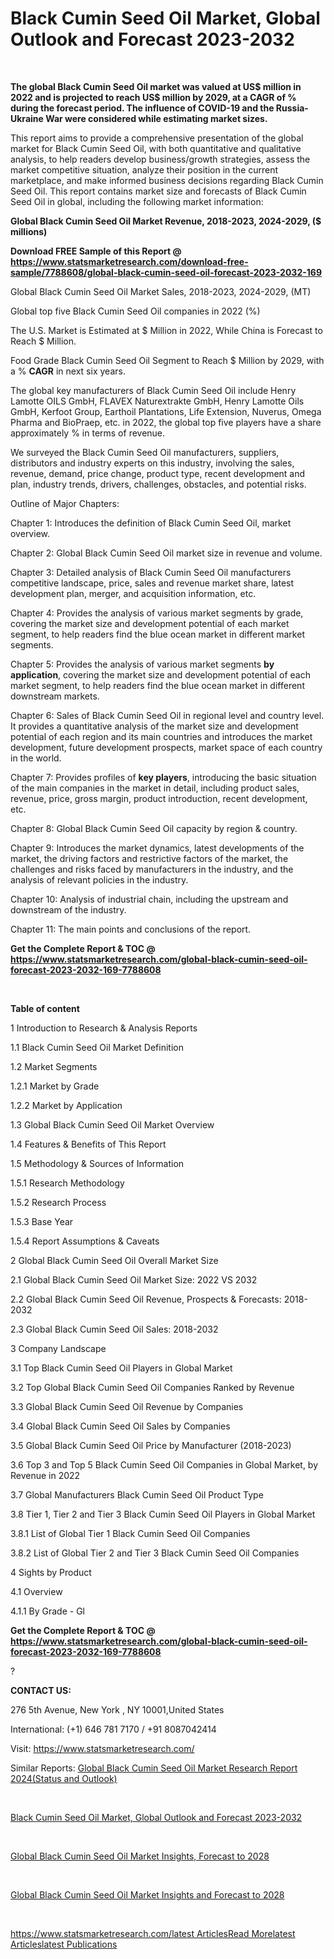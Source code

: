 <h1>Black Cumin Seed Oil Market, Global Outlook and Forecast 2023-2032</h1><br/><p><strong>The global Black Cumin Seed Oil market was valued at US$ million in 2022 and is projected to reach US$ million by 2029, at a <strong>CAGR</strong> of % during the forecast period. The influence of COVID-19 and the Russia-Ukraine War were considered while estimating market sizes.</strong></p>
 
 
 
 <p>This report aims to provide a comprehensive presentation of the global market for Black Cumin Seed Oil, with both quantitative and qualitative analysis, to help readers develop business/growth strategies, assess the market competitive situation, analyze their position in the current marketplace, and make informed business decisions regarding Black Cumin Seed Oil. This report contains market size and forecasts of Black Cumin Seed Oil in global, including the following market information:</p>
 
 
 
 <p><strong>Global Black Cumin Seed Oil Market Revenue, 2018-2023, 2024-2029, ($ millions)</strong></p>
 
 
 
 <p><strong>Download FREE Sample of this Report @ <a href="https://www.statsmarketresearch.com/download-free-sample/7788608/global-black-cumin-seed-oil-forecast-2023-2032-169">https://www.statsmarketresearch.com/download-free-sample/7788608/global-black-cumin-seed-oil-forecast-2023-2032-169</a></strong></p>
 
 
 
 <p>Global Black Cumin Seed Oil Market Sales, 2018-2023, 2024-2029, (MT)</p>
 
 
 
 <p>Global top five Black Cumin Seed Oil companies in 2022 (%)</p>
 
 
 
 <p>The U.S. Market is Estimated at $ Million in 2022, While China is Forecast to Reach $ Million.</p>
 
 
 
 <p>Food Grade Black Cumin Seed Oil Segment to Reach $ Million by 2029, with a % <strong>CAGR</strong> in next six years.</p>
 
 
 
 <p>The global key manufacturers of Black Cumin Seed Oil include Henry Lamotte OILS GmbH, FLAVEX Naturextrakte GmbH, Henry Lamotte Oils GmbH, Kerfoot Group, Earthoil Plantations, Life Extension, Nuverus, Omega Pharma and BioPraep, etc. in 2022, the global top five players have a share approximately % in terms of revenue.</p>
 
 
 
 <p>We surveyed the Black Cumin Seed Oil manufacturers, suppliers, distributors and industry experts on this industry, involving the sales, revenue, demand, price change, product type, recent development and plan, industry trends, drivers, challenges, obstacles, and potential risks.</p>
 
 
 
 <p>Outline of Major Chapters:</p>
 
 
 
 <p>Chapter 1: Introduces the definition of Black Cumin Seed Oil, market overview.</p>
 
 
 
 <p>Chapter 2: Global Black Cumin Seed Oil market size in revenue and volume.</p>
 
 
 
 <p>Chapter 3: Detailed analysis of Black Cumin Seed Oil manufacturers competitive landscape, price, sales and revenue market share, latest development plan, merger, and acquisition information, etc.</p>
 
 
 
 <p>Chapter 4: Provides the analysis of various market segments by grade, covering the market size and development potential of each market segment, to help readers find the blue ocean market in different market segments.</p>
 
 
 
 <p>Chapter 5: Provides the analysis of various market segments <strong>by application</strong>, covering the market size and development potential of each market segment, to help readers find the blue ocean market in different downstream markets.</p>
 
 
 
 <p>Chapter 6: Sales of Black Cumin Seed Oil in regional level and country level. It provides a quantitative analysis of the market size and development potential of each region and its main countries and introduces the market development, future development prospects, market space of each country in the world.</p>
 
 
 
 <p>Chapter 7: Provides profiles of <strong>key players</strong>, introducing the basic situation of the main companies in the market in detail, including product sales, revenue, price, gross margin, product introduction, recent development, etc.</p>
 
 
 
 <p>Chapter 8: Global Black Cumin Seed Oil capacity by region & country.</p>
 
 
 
 <p>Chapter 9: Introduces the market dynamics, latest developments of the market, the driving factors and restrictive factors of the market, the challenges and risks faced by manufacturers in the industry, and the analysis of relevant policies in the industry.</p>
 
 
 
 <p>Chapter 10: Analysis of industrial chain, including the upstream and downstream of the industry.</p>
 
 
 
 <p>Chapter 11: The main points and conclusions of the report.</p>
 
 
 
 <div><b>Get the Complete Report & TOC @ <a href="https://www.statsmarketresearch.com/global-black-cumin-seed-oil-forecast-2023-2032-169-7788608">https://www.statsmarketresearch.com/global-black-cumin-seed-oil-forecast-2023-2032-169-7788608</a></b></div>
 
 
 
 <p><br />
 
 <b>Table of content</b></p>
 
 
 
 <p>1 Introduction to Research & Analysis Reports<br />
 
 1.1 Black Cumin Seed Oil Market Definition<br />
 
 1.2 Market Segments<br />
 
 1.2.1 Market by Grade<br />
 
 1.2.2 Market by Application<br />
 
 1.3 Global Black Cumin Seed Oil Market Overview<br />
 
 1.4 Features & Benefits of This Report<br />
 
 1.5 Methodology & Sources of Information<br />
 
 1.5.1 Research Methodology<br />
 
 1.5.2 Research Process<br />
 
 1.5.3 Base Year<br />
 
 1.5.4 Report Assumptions & Caveats<br />
 
 2 Global Black Cumin Seed Oil Overall Market Size<br />
 
 2.1 Global Black Cumin Seed Oil Market Size: 2022 VS 2032<br />
 
 2.2 Global Black Cumin Seed Oil Revenue, Prospects & Forecasts: 2018-2032<br />
 
 2.3 Global Black Cumin Seed Oil Sales: 2018-2032<br />
 
 3 Company Landscape<br />
 
 3.1 Top Black Cumin Seed Oil Players in Global Market<br />
 
 3.2 Top Global Black Cumin Seed Oil Companies Ranked by Revenue<br />
 
 3.3 Global Black Cumin Seed Oil Revenue by Companies<br />
 
 3.4 Global Black Cumin Seed Oil Sales by Companies<br />
 
 3.5 Global Black Cumin Seed Oil Price by Manufacturer (2018-2023)<br />
 
 3.6 Top 3 and Top 5 Black Cumin Seed Oil Companies in Global Market, by Revenue in 2022<br />
 
 3.7 Global Manufacturers Black Cumin Seed Oil Product Type<br />
 
 3.8 Tier 1, Tier 2 and Tier 3 Black Cumin Seed Oil Players in Global Market<br />
 
 3.8.1 List of Global Tier 1 Black Cumin Seed Oil Companies<br />
 
 3.8.2 List of Global Tier 2 and Tier 3 Black Cumin Seed Oil Companies<br />
 
 4 Sights by Product<br />
 
 4.1 Overview<br />
 
 4.1.1 By Grade - Gl</p>
 
 
 
 <div><b>Get the Complete Report & TOC @ <a href="https://www.statsmarketresearch.com/global-black-cumin-seed-oil-forecast-2023-2032-169-7788608">https://www.statsmarketresearch.com/global-black-cumin-seed-oil-forecast-2023-2032-169-7788608</a></b></div>
 
 
 
 <p>? </p>
 
 
 
 <p><b>CONTACT US:</b><br />
 
 276 5th Avenue, New York , NY 10001,United States<br />
 
 International: (+1) 646 781 7170 / +91 8087042414<br />
 
 Visit: <a href="https://www.statsmarketresearch.com/">https://www.statsmarketresearch.com/</a><br />
 
 Similar Reports: <a href="https://www.statsmarketresearch.com/global-black-cumin-seed-oil-forecast-2023-2032-169-7788608">Global Black Cumin Seed Oil Market Research Report 2024(Status and Outlook)</a><br />
 
 <br />
 
 <a href="https://www.statsmarketresearch.com/global-black-cumin-seed-oil-forecast-2023-2032-169-7788608">Black Cumin Seed Oil Market, Global Outlook and Forecast 2023-2032</a><br />
 
 <br />
 
 <a href="https://www.statsmarketresearch.com/global-black-cumin-seed-oil-forecast-2023-2032-169-7788608">Global Black Cumin Seed Oil Market Insights, Forecast to 2028</a><br />
 
 <br />
 
 <a href="https://www.statsmarketresearch.com/global-black-cumin-seed-oil-forecast-2023-2032-169-7788608">Global Black Cumin Seed Oil Market Insights and Forecast to 2028</a><br />
 
 <br />
 
 <a href="https://gyeongbokgung.com">https://www.statsmarketresearch.com/</a><a href="https://hallyeomaritime.com">latest Articles</a><a href="https://jingwansa.com">Read More</a><a href="https://nguoiviet.jp/">latest Articles</a><a href="https://www.intelmarketresearch.com/">latest Publications</a></p>